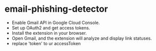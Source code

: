 # email-phishing-detector
- Enable Gmail API in Google Cloud Console.
- Set up OAuth2 and get access tokens.
- Install the extension in your browser.
- Open Gmail, and the extension will analyze and display link statuses.
- replace 'token' to ur accessToken
